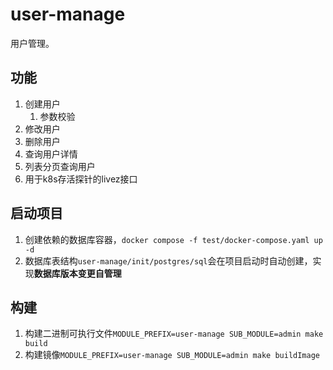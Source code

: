 # user-manage

用户管理。

## 功能

1. 创建用户
    1. 参数校验
2. 修改用户
3. 删除用户
4. 查询用户详情
5. 列表分页查询用户
6. 用于k8s存活探针的livez接口

## 启动项目

1. 创建依赖的数据库容器，`docker compose -f test/docker-compose.yaml up -d`
2. 数据库表结构`user-manage/init/postgres/sql`会在项目启动时自动创建，实现**数据库版本变更自管理**

## 构建

1. 构建二进制可执行文件`MODULE_PREFIX=user-manage SUB_MODULE=admin make build`
2. 构建镜像`MODULE_PREFIX=user-manage SUB_MODULE=admin make buildImage`

